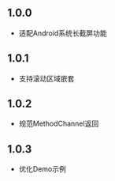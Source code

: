 ## 1.0.0
* 适配Android系统长截屏功能

## 1.0.1
* 支持滚动区域嵌套

## 1.0.2
* 规范MethodChannel返回

## 1.0.3
* 优化Demo示例
